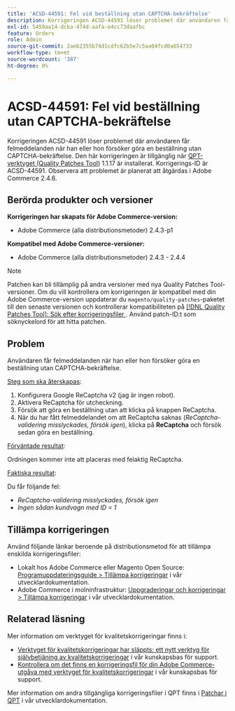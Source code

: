 ```yaml
---
title: 'ACSD-44591: Fel vid beställning utan CAPTCHA-bekräftelse'
description: Korrigeringen ACSD-44591 löser problemet där användaren får felmeddelanden när han eller hon försöker göra en beställning utan CAPTCHA-bekräftelse.
exl-id: 5459aa14-dcba-474d-aafa-e4cc73daafbc
feature: Orders
role: Admin
source-git-commit: 2aeb2355b74d1cdfc62b5e7c5aa04fcd0a654733
workflow-type: tm+mt
source-wordcount: '387'
ht-degree: 0%

---
```


# ACSD-44591: Fel vid beställning utan CAPTCHA-bekräftelse

Korrigeringen ACSD-44591 löser problemet där användaren får felmeddelanden när han eller hon försöker göra en beställning utan CAPTCHA-bekräftelse.
Den här korrigeringen är tillgänglig när [QPT-verktyget (Quality Patches Tool)](/help/announcements/adobe-commerce-announcements/magento-quality-patches-released-new-tool-to-self-serve-quality-patches.md) 1.1.17 är installerat. Korrigerings-ID är ACSD-44591. Observera att problemet är planerat att åtgärdas i Adobe Commerce 2.4.6.

## Berörda produkter och versioner

**Korrigeringen har skapats för Adobe Commerce-version:**

* Adobe Commerce (alla distributionsmetoder) 2.4.3-p1

**Kompatibel med Adobe Commerce-versioner:**

* Adobe Commerce (alla distributionsmetoder) 2.4.3 - 2.4.4

>[!NOTE]
>
>Patchen kan bli tillämplig på andra versioner med nya Quality Patches Tool-versioner. Om du vill kontrollera om korrigeringen är kompatibel med din Adobe Commerce-version uppdaterar du `magento/quality-patches`-paketet till den senaste versionen och kontrollerar kompatibiliteten på [[!DNL Quality Patches Tool]: Sök efter korrigeringsfiler ](https://experienceleague.adobe.com/tools/commerce-quality-patches/index.html?lang=sv-SE). Använd patch-ID:t som söknyckelord för att hitta patchen.

## Problem

Användaren får felmeddelanden när han eller hon försöker göra en beställning utan CAPTCHA-bekräftelse.

<u>Steg som ska återskapas</u>:

1. Konfigurera Google ReCaptcha v2 (jag är ingen robot).
1. Aktivera ReCaptcha för utcheckning.
1. Försök att göra en beställning utan att klicka på knappen ReCaptcha.
1. När du har fått felmeddelandet om att ReCaptcha saknas (*ReCaptcha-validering misslyckades, försök igen*), klicka på **ReCaptcha** och försök sedan göra en beställning.

<u>Förväntade resultat</u>:

Ordningen kommer inte att placeras med felaktig ReCaptcha.

<u>Faktiska resultat</u>:

Du får följande fel:

* *ReCaptcha-validering misslyckades, försök igen*
* *Ingen sådan kundvagn med ID = 1*

## Tillämpa korrigeringen

Använd följande länkar beroende på distributionsmetod för att tillämpa enskilda korrigeringsfiler:

* Lokalt hos Adobe Commerce eller Magento Open Source: [Programuppdateringsguide > Tillämpa korrigeringar](https://experienceleague.adobe.com/sv/docs/commerce-operations/tools/quality-patches-tool/usage) i vår utvecklardokumentation.
* Adobe Commerce i molninfrastruktur: [Uppgraderingar och korrigeringar > Tillämpa korrigeringar](https://experienceleague.adobe.com/sv/docs/commerce-cloud-service/user-guide/develop/upgrade/apply-patches) i vår utvecklardokumentation.

## Relaterad läsning

Mer information om verktyget för kvalitetskorrigeringar finns i:

* [Verktyget för kvalitetskorrigeringar har släppts: ett nytt verktyg för självbetjäning av kvalitetskorrigeringar](/help/announcements/adobe-commerce-announcements/magento-quality-patches-released-new-tool-to-self-serve-quality-patches.md) i vår kunskapsbas för support.
* [Kontrollera om det finns en korrigeringsfil för din Adobe Commerce-utgåva med verktyget för kvalitetskorrigeringar](/help/support-tools/patches-available-in-qpt-tool/check-patch-for-magento-issue-with-magento-quality-patches.md) i vår kunskapsbas för support.

Mer information om andra tillgängliga korrigeringsfiler i QPT finns i [Patchar i QPT](https://experienceleague.adobe.com/tools/commerce-quality-patches/index.html?lang=sv-SE) i vår utvecklardokumentation.
